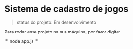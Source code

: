 # Sistema de cadastro de jogos 

>status do projeto: Em desenvolvimento 

Para rodar esse projeto na sua máquina, por favor digite:

'''
node app.js
'''
